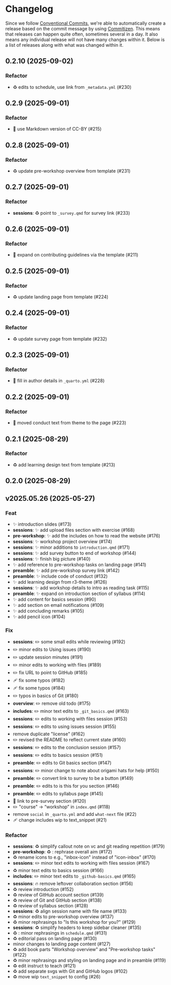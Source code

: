 # Changelog

Since we follow [Conventional
Commits](https://decisions.seedcase-project.org/why-conventional-commits),
we're able to automatically create a release based on the commit message
by using
[Commitizen](https://decisions.seedcase-project.org/why-semantic-release-with-commitizen).
This means that releases can happen quite often, sometimes several in
a day. It also means any individual release will not have many changes
within it. Below is a list of releases along with what was changed
within it.

## 0.2.10 (2025-09-02)

### Refactor

- :recycle: edits to schedule, use link from `_metadata.yml` (#230)

## 0.2.9 (2025-09-01)

### Refactor

- :page_facing_up: use Markdown version of CC-BY (#215)

## 0.2.8 (2025-09-01)

### Refactor

- :recycle: update pre-workshop overview from template (#231)

## 0.2.7 (2025-09-01)

### Refactor

- **sessions**: :recycle: point to `_survey.qmd` for survey link (#233)

## 0.2.6 (2025-09-01)

### Refactor

- :memo: expand on contributing guidelines via the template (#211)

## 0.2.5 (2025-09-01)

### Refactor

- :recycle: update landing page from template (#224)

## 0.2.4 (2025-09-01)

### Refactor

- :recycle: update survey page from template (#232)

## 0.2.3 (2025-09-01)

### Refactor

- :wrench: fill in author details in `_quarto.yml` (#228)

## 0.2.2 (2025-09-01)

### Refactor

- :truck: moved conduct text from theme to the page (#223)

## 0.2.1 (2025-08-29)

### Refactor

- :recycle: add learning design text from template (#213)

## 0.2.0 (2025-08-29)

## v2025.05.26 (2025-05-27)

### Feat

- ✨ introduction slides (#173)
- **sessions**: :sparkles: add upload files section with exercise (#168)
- **pre-workshop**: :sparkles: add the includes on how to read the website (#176)
- **sessions**: :sparkles: workshop project overview (#174)
- **sessions**: ✨ minor additions to `introduction.qmd` (#171)
- **sessions**: :sparkles: add survey button to end of workshop (#144)
- **sessions**: :sparkles: finish big picture (#140)
- :sparkles: add reference to pre-workshop tasks on landing page (#141)
- **preamble**: :sparkles: add pre-workshop survey link (#142)
- **preamble**: :sparkles: include code of conduct (#132)
- :sparkles: add learning design from r3-theme (#126)
- **sessions**: :sparkles: add workshop details to intro as reading task (#115)
- **preamble**: :sparkles: expand on introduction section of syllabus (#114)
- :sparkles: add content for basics session (#90)
- :sparkles: add section on email notifications (#109)
- ✨ add concluding remarks (#105)
- ✨ add pencil icon (#104)

### Fix

- **sessions**: :pencil2: some small edits while reviewing (#192)
- :pencil2: minor edits to Using issues (#190)
- :pencil2: update session minutes (#191)
- :pencil2: minor edits to working with files (#189)
- :pencil2: fix URL to point to GitHub (#185)
- :adhesive_bandage: fix some typos (#182)
- :adhesive_bandage: fix some typos (#184)
- :pencil2: typos in basics of Git (#180)
- **overview**: :pencil2: remove old todo (#175)
- **includes**: :pencil2: minor text edits to `_git_basics.qmd` (#163)
- **sessions**: :pencil2: edits to working with files session (#153)
- **sessions**: :pencil2: edits to using issues session (#155)
- remove duplicate "license" (#162)
- :pencil2: revised the README to reflect current state (#160)
- **sessions**: :pencil2: edits to the conclusion session (#157)
- **sessions**: :pencil2: edits to basics session (#151)
- **preamble**: :pencil2: edits to Git basics section (#147)
- **sessions**: :pencil2: minor change to note about origami hats for help (#150)
- **preamble**: :pencil2: convert link to survey to be a button (#149)
- **preamble**: :pencil2: edits to is this for you section (#146)
- **preamble**: :pencil2: edits to syllabus page (#145)
- :bug: link to pre-survey section (#120)
- :pencil2: "course" -> “workshop” in `index.qmd` (#118)
- remove `social` in `_quarto.yml` and add `what-next` file (#22)
- :adhesive_bandage: change includes wip to text_snippet (#21)

### Refactor

- **sessions**: :recycle: simplify callout note on vc and git reading repetition (#179)
- **pre-workshop**: ♻️ : rephrase overall aim (#172)
- :recycle: rename icons to e.g., "inbox-icon" instead of "icon-inbox" (#170)
- **sessions**: ✏️ minor text edits to working with files session (#167)
- :recycle: minor text edits to basics session (#166)
- **includes**: :pencil2: minor text edits to `_github-basics.qmd` (#165)
- **sessions**: :fire: remove leftover collaboration section (#156)
- ♻️ review introduction (#152)
- ♻️ review of GitHub account section (#139)
- ♻️ review of Git and GitHub section (#138)
- :recycle: review of syllabus section (#128)
- **sessions**: :recycle: align session name with file name (#133)
- :recycle: minor edits to pre-workshop overview (#137)
- :recycle: minor rephrasings to "Is this workshop for you?" (#129)
- **sessions**: :recycle: simplify headers to keep sidebar cleaner (#135)
- ♻️ : minor rephrasings in `schedule.qmd` (#131)
- :recycle: editorial pass on landing page (#130)
- minor changes to landing page content (#127)
- :recycle: add book parts "Workshop overview" and "Pre-workshop tasks" (#122)
- ♻️ minor rephrasings and styling on landing page and in preamble (#119)
- :recycle: edit instruct to teach (#121)
- ♻️ add separate svgs with Git and GitHub logos (#102)
- :recycle: move wip `text_snippet` to config (#26)
